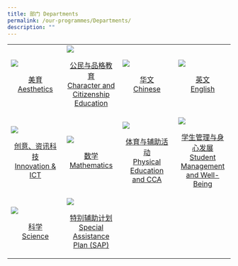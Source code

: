 ```yaml
---
title: 部门 Departments
permalink: /our-programmes/Departments/
description: ""
---
```

<table>
	<tr>
		<td width="25%">
			<a href="/our-programmes/Aesthetics/">
				<img src="/Prog-icon/FTTPS%20Family/ExcoIcon.jpg"/>
				<p align="center">美育 <br> Aesthetics</p>
			</a>
		</td>
		<td width="25%">
			<a href="/our-programmes/CCE/">
				<img src="/Prog-icon/TEACHERS.jpg"/>
				<p align="center">公民与品格教育<br> Character and Citizenship Education</p>
			</a>
		</td>
		<td width="25%">
			<a href="/our-programmes/Chinese/">
				<img src="/Prog-icon/SAC.jpg"/>
				<p align="center">华文 <br>Chinese</p>
			</a>
		</td>
		<td width="25%">
			<a href="/our-programmes/English/">
				<img src="/Prog-icon/PSG%20(1).jpg"/>
				<p align="center">英文 <br> English</p>
			</a>
		</td>
	</tr>
	<tr>
		<td width="25%">
			<a href="/our-programmes/Innovation-ICT/">
				<img src="/Prog-icon/Family.jpg"/>
				<p align="center">创意、资讯科技<br>Innovation & ICT</p>
			</a>
		</td>
		<td width="25%">
			<a href="/our-programmes/Mathematics/">
				<img src="/Prog-icon/TEACHERS.jpg"/>
				<p align="center">数学 <br> Mathematics</p>
			</a>
		</td>
		<td width="25%">
			<a href="/our-programmes/PE-CCA/">
				<img src="/Prog-icon/SAC.jpg"/>
				<p align="center">体育与辅助活动 <br> Physical Education <br> and CCA</p>
			</a>
		</td>
		<td width="25%">
			<a href="/our-programmes/SMgmtWB/">
				<img src="/Prog-icon/PSG%20(1).jpg"/>
				<p align="center">学生管理与身心发展 <br> Student Management <br> and Well-Being</p>
			</a>
		</td>
	</tr>
	<tr>
		<td width="25%">
			<a href="/our-programmes/Science/">
				<img src="/Prog-icon/FTTPS%20Family/ExcoIcon.jpg"/>
				<p align="center">科学 <br> Science</p>
			</a>
		</td>
		<td width="25%">
			<a href="/our-programmes/SAP-cl/">
				<img src="/Prog-icon/TEACHERS.jpg"/>
				<p align="center">特别辅助计划 <br> Special Assistance Plan (SAP)</p>
			</a>
		</td>
</table>